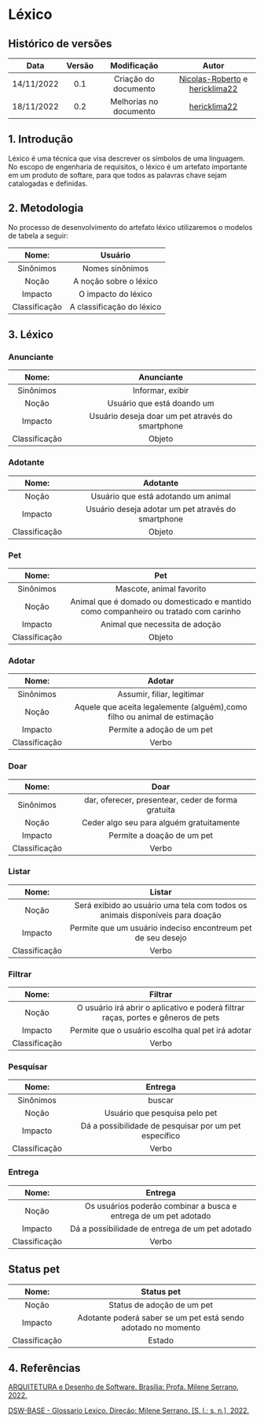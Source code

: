 # Léxico

## Histórico de versões

|    Data    | Versão |     Modificação      |                                                  Autor                                                  |
| :--------: | :----: | :------------------: | :-----------------------------------------------------------------------------------------------------: |
| 14/11/2022 |  0.1   | Criação do documento | [Nicolas-Roberto](https://github.com/Nicolas-Roberto) e [hericklima22](https://github.com/hericklima22) |
| 18/11/2022 |  0.2   | Melhorias no documento | [hericklima22](https://github.com/hericklima22) |

## 1. Introdução

Léxico é uma técnica que visa descrever os símbolos de uma linguagem. No escopo de engenharia de requisitos, o léxico é um artefato importante em um produto de softare, para que todos as palavras chave sejam catalogadas e definidas.

## 2. Metodologia

No processo de desenvolvimento do artefato léxico utilizaremos o modelos de tabela a seguir:

|     Nome:     |          Usuário          |
| :-----------: | :-----------------------: |
|   Sinônimos   |      Nomes sinônimos      |
|     Noção     |  A noção sobre o léxico   |
|    Impacto    |    O impacto do léxico    |
| Classificação | A classificação do léxico |

## 3. Léxico

### Anunciante

|     Nome:     |                                     Anunciante                                  |
| :-----------: | :-----------------------------------------------------------------------------: |
|   Sinônimos   |                              Informar, exibir                                   |
|     Noção     |               Usuário que está doando um                                        |
|    Impacto    |           Usuário deseja doar um pet através do smartphone                      |
| Classificação |                                     Objeto                                      |

### Adotante

|     Nome:     |                                     Adotante                                   |
| :-----------: | :----------------------------------------------------------------------------: |
|     Noção     | Usuário que está adotando um animal                                            |
|    Impacto    |           Usuário deseja adotar um pet através do smartphone                   |
| Classificação |                                     Objeto                                     |

### Pet

|     Nome:     |                                         Pet                                          |
| :-----------: | :----------------------------------------------------------------------------------: |
|   Sinônimos   |                               Mascote, animal favorito                               |
|     Noção     | Animal que é domado ou domesticado e mantido como companheiro ou tratado com carinho |
|    Impacto    |                            Animal que necessita de adoção                            |
| Classificação |                                        Objeto                                        |

### Adotar

|     Nome:     |                         Adotar                                            |
| :-----------: | :-----------------------------------------------------------------------: |
|   Sinônimos   |               Assumir, filiar, legitimar                                  |
|     Noção     | Aquele que aceita legalemente (alguém),como filho ou animal de estimação  |
|    Impacto    |               Permite a adoção de um pet                                  |
| Classificação |                          Verbo                                            |

### Doar

|     Nome:     |                        Doar                        |
| :-----------: | :------------------------------------------------: |
|   Sinônimos   | dar, oferecer, presentear, ceder de forma gratuita |
|     Noção     |  Ceder algo seu para alguém gratuitamente          |
|    Impacto    |             Permite a doação de um pet             |
| Classificação |                       Verbo                        |

### Listar

|     Nome:     |                        Listar                                                    |
| :-----------: | :------------------------------------------------------------------------------: |
|     Noção     |  Será exibido ao usuário uma tela com todos os animais disponíveis para doação   |
|    Impacto    |             Permite que um usuário indeciso encontreum pet de seu desejo         |
| Classificação |                 Verbo                                                            |


### Filtrar

|     Nome:     |                        Filtrar                                                       |
| :-----------: | :----------------------------------------------------------------------------------: |
|     Noção     |  O usuário irá abrir o aplicativo e poderá filtrar raças, portes e gêneros de pets   |
|    Impacto    |             Permite que o usuário escolha qual pet irá adotar                        |
| Classificação |                 Verbo                                                                |


### Pesquisar

|     Nome:     |                        Entrega                            |
| :-----------: | :-------------------------------------------------------: |
|   Sinônimos   |                             buscar                        |
|     Noção     |  Usuário que pesquisa pelo pet                            |
|    Impacto    |     Dá a possibilidade de pesquisar por um pet específico |
| Classificação |                 Verbo                                     |

### Entrega

|     Nome:     |                        Entrega                                    |
| :-----------: | :---------------------------------------------------------------: |
|     Noção     |  Os usuários poderão combinar a busca e entrega de um pet adotado |
|    Impacto    |     Dá a possibilidade de entrega de um pet adotado               |
| Classificação |                 Verbo                                             |


## Status pet

|     Nome:     |                        Status pet                                 |
| :-----------: | :---------------------------------------------------------------: |
|     Noção     |  Status de adoção de um pet                                       |
|    Impacto    |     Adotante poderá saber se um pet está sendo adotado no momento |
| Classificação |                 Estado                                            |

## 4. Referências

[ARQUITETURA e Desenho de Software. Brasília: Profa. Milene Serrano, 2022.](https://aprender3.unb.br/pluginfile.php/2277111/mod_label/intro/Arquitetura%20e%20Desenho%20de%20software%20-%20Aula%20Projeto-DSW%20-%20Profa.%20Milene.pdf)

[DSW-BASE - Glossario Lexico. Direção: Milene Serrano. [S. l.: s. n.], 2022.](https://unbbr-my.sharepoint.com/personal/mileneserrano_unb_br/_layouts/15/stream.aspx?id=%2Fpersonal%2Fmileneserrano_unb_br%2FDocuments%2FArqDSW%20-%20V%C3%ADdeosOriginais%2F02g%20-%20VideoAula%20-%20DSW-Base%20-%20Glossario%20Lexico%2Emp4&ga=1)
